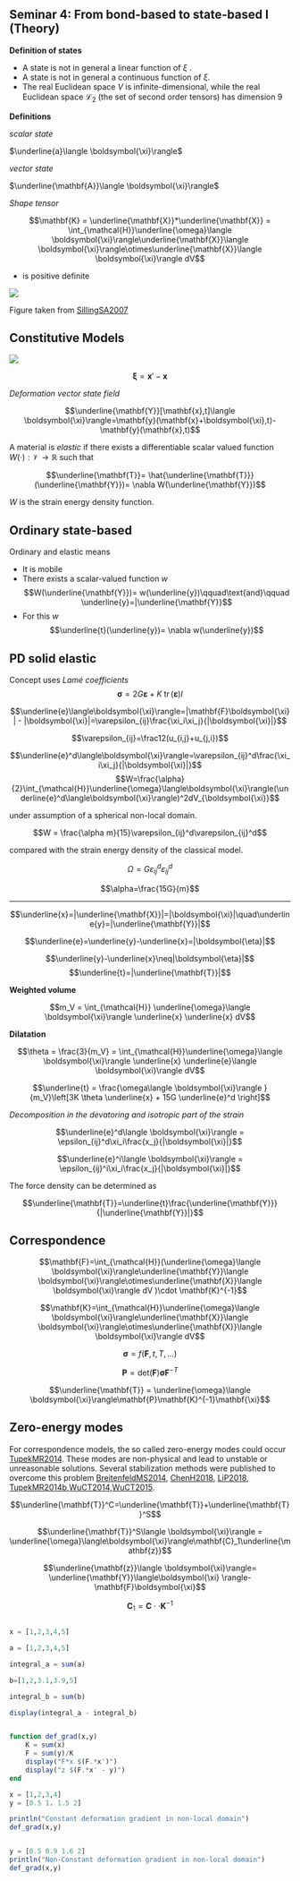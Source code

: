 ## Seminar 4: From bond-based to state-based I (Theory)

**Definition of states**

- A state is not in general a linear function of $\xi$ .
- A state is not in general a continuous function of $\xi$.
- The real Euclidean space $V$ is infinite-dimensional, while the real Euclidean space $\mathcal{L}_2$ (the set of second order tensors) has dimension 9

**Definitions**

*scalar state*

$\underline{a}\langle \boldsymbol{\xi}\rangle$

*vector state*

$\underline{\mathbf{A}}\langle \boldsymbol{\xi}\rangle$

*Shape tensor*

$$\mathbf{K} = \underline{\mathbf{X}}*\underline{\mathbf{X}} = \int_{\mathcal{H}}\underline{\omega}\langle \boldsymbol{\xi}\rangle\underline{\mathbf{X}}\langle \boldsymbol{\xi}\rangle\otimes\underline{\mathbf{X}}\langle \boldsymbol{\xi}\rangle dV$$

- is positive definite

![](../assets/tensors_vs_states.png)

Figure taken from [SillingSA2007](@cite)


## Constitutive Models

![](../assets/pd_states.png)

$$\boldsymbol{\xi} = \mathbf{x}'-\mathbf{x}$$


*Deformation vector state field*

$$\underline{\mathbf{Y}}[\mathbf{x},t]\langle \boldsymbol{\xi}\rangle=\mathbf{y}(\mathbf{x}+\boldsymbol{\xi},t)-\mathbf{y}(\mathbf{x},t)$$


A material is *elastic* if there exists a differentiable scalar valued
function $W(·) : \mathcal{V} \rightarrow \mathbb{R}$ such that

$$\underline{\mathbf{T}}= \hat{\underline{\mathbf{T}}}(\underline{\mathbf{Y}})= \nabla W(\underline{\mathbf{Y}})$$

$W$ is the strain energy density function.

## Ordinary state-based

Ordinary and elastic means
- It is mobile
- There exists a scalar-valued function $w$
$$W(\underline{\mathbf{Y}})= w(\underline{y})\qquad\text{and}\qquad \underline{y}=|\underline{\mathbf{Y}}$$
- For this $w$
$$\underline{t}(\underline{y})= \nabla w(\underline{y})$$

## PD solid elastic

Concept uses *Lamé coefficients*
$$\boldsymbol{\sigma} = 2G\boldsymbol{\varepsilon} + K \; \operatorname{tr}(\boldsymbol{\varepsilon}) I$$

$$\underline{e}\langle\boldsymbol{\xi}\rangle=|\mathbf{F}\boldsymbol{\xi}| - |\boldsymbol{\xi}|=\varepsilon_{ij}\frac{\xi_i\xi_j}{|\boldsymbol{\xi}|}$$

$$\varepsilon_{ij}=\frac12(u_{i,j}+u_{j,i})$$

$$\underline{e}^d\langle\boldsymbol{\xi}\rangle=\varepsilon_{ij}^d\frac{\xi_i\xi_j}{|\boldsymbol{\xi}|}$$
$$W=\frac{\alpha}{2}\int_{\mathcal{H}}\underline{\omega}\langle\boldsymbol{\xi}\rangle(\underline{e}^d\langle\boldsymbol{\xi}\rangle)^2dV_{\boldsymbol{\xi}}$$


under assumption of a spherical non-local domain.

$$W = \frac{\alpha m}{15}\varepsilon_{ij}^d\varepsilon_{ij}^d$$

compared with the strain energy density of the classical model.

$$\Omega=G\varepsilon_{ij}^d\varepsilon_{ij}^d$$

$$\alpha=\frac{15G}{m}$$

---

$$\underline{x}=|\underline{\mathbf{X}}|=|\boldsymbol{\xi}|\quad\underline{y}=|\underline{\mathbf{Y}}|$$

$$\underline{e}=\underline{y}-\underline{x}=|\boldsymbol{\eta}|$$

$$\underline{y}-\underline{x}\neq|\boldsymbol{\eta}|$$
$$\underline{t}=|\underline{\mathbf{T}}|$$

**Weighted volume**

$$m_V = \int_{\mathcal{H}} \underline{\omega}\langle \boldsymbol{\xi}\rangle \underline{x} \underline{x} dV$$

**Dilatation**

$$\theta = \frac{3}{m_V} = \int_{\mathcal{H}}\underline{\omega}\langle \boldsymbol{\xi}\rangle \underline{x} \underline{e}\langle \boldsymbol{\xi}\rangle dV$$

$$\underline{t} = \frac{\omega\langle \boldsymbol{\xi}\rangle }{m_V}\left[3K \theta \underline{x} + 15G \underline{e}^d  \right]$$

*Decomposition in the devatoring and isotropic part of the strain*

$$\underline{e}^d\langle \boldsymbol{\xi}\rangle = \epsilon_{ij}^d\xi_i\frac{x_j}{|\boldsymbol{\xi}|}$$


$$\underline{e}^i\langle \boldsymbol{\xi}\rangle = \epsilon_{ij}^i\xi_i\frac{x_j}{|\boldsymbol{\xi}|}$$


The force density can be determined as

$$\underline{\mathbf{T}}=\underline{t}\frac{\underline{\mathbf{Y}}}{|\underline{\mathbf{Y}}|}$$


## Correspondence
$$\mathbf{F}=\int_{\mathcal{H}}(\underline{\omega}\langle \boldsymbol{\xi}\rangle\underline{\mathbf{Y}}\langle \boldsymbol{\xi}\rangle\otimes\underline{\mathbf{X}}\langle \boldsymbol{\xi}\rangle dV )\cdot \mathbf{K}^{-1}$$


$$\mathbf{K}=\int_{\mathcal{H}}\underline{\omega}\langle \boldsymbol{\xi}\rangle\underline{\mathbf{X}}\langle \boldsymbol{\xi}\rangle\otimes\underline{\mathbf{X}}\langle \boldsymbol{\xi}\rangle dV$$

$$\boldsymbol{\sigma} = f(\mathbf{F}, t, T, ...)$$

$$\mathbf{P} = \text{det}(\mathbf{F})\boldsymbol{\sigma}\mathbf{F}^{-T}$$


$$\underline{\mathbf{T}} = \underline{\omega}\langle \boldsymbol{\xi}\rangle\mathbf{P}\mathbf{K}^{-1}\mathbf{\xi}$$


## Zero-energy modes

For correspondence models, the so called zero-energy modes could occur [TupekMR2014](@cite). These modes are non-physical and lead to unstable or unreasonable solutions. Several stabilization methods were published to overcome this problem [BreitenfeldMS2014](@cite), [ChenH2018](@cite), [LiP2018](@cite), [TupekMR2014b](@cite),[WuCT2014](@cite),[WuCT2015](@cite).


$$\underline{\mathbf{T}}^C=\underline{\mathbf{T}}+\underline{\mathbf{T}}^S$$


$$\underline{\mathbf{T}}^S\langle \boldsymbol{\xi}\rangle = \underline{\omega}\langle\boldsymbol{\xi}\rangle\mathbf{C}_1\underline{\mathbf{z}}$$

$$\underline{\mathbf{z}}\langle \boldsymbol{\xi}\rangle= \underline{\mathbf{Y}}\langle\boldsymbol{\xi} \rangle-\mathbf{F}\boldsymbol{\xi}$$


$$\mathbf{C}_1=\mathbf{C}\cdot\cdot\mathbf{K}^{-1}$$


```julia

x = [1,2,3,4,5]

a = [1,2,3,4,5]

integral_a = sum(a)

b=[1,2,3.1,3.9,5]

integral_b = sum(b)

display(integral_a - integral_b)
```

```julia

function def_grad(x,y)
    K = sum(x)
    F = sum(y)/K
    display("F*x $(F.*x')")
    display("z $(F.*x' - y)")
end

x = [1,2,3,4]
y = [0.5 1. 1.5 2]

println("Constant deformation gradient in non-local domain")
def_grad(x,y)


y = [0.5 0.9 1.6 2]
println("Non-Constant deformation gradient in non-local domain")
def_grad(x,y)

```
